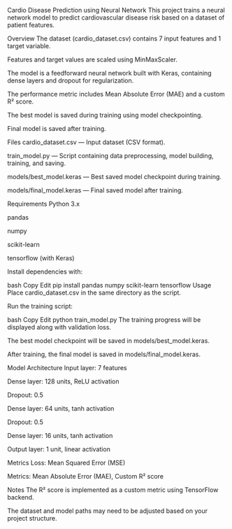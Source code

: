Cardio Disease Prediction using Neural Network
This project trains a neural network model to predict cardiovascular disease risk based on a dataset of patient features.

Overview
The dataset (cardio_dataset.csv) contains 7 input features and 1 target variable.

Features and target values are scaled using MinMaxScaler.

The model is a feedforward neural network built with Keras, containing dense layers and dropout for regularization.

The performance metric includes Mean Absolute Error (MAE) and a custom R² score.

The best model is saved during training using model checkpointing.

Final model is saved after training.

Files
cardio_dataset.csv — Input dataset (CSV format).

train_model.py — Script containing data preprocessing, model building, training, and saving.

models/best_model.keras — Best saved model checkpoint during training.

models/final_model.keras — Final saved model after training.

Requirements
Python 3.x

pandas

numpy

scikit-learn

tensorflow (with Keras)

Install dependencies with:

bash
Copy
Edit
pip install pandas numpy scikit-learn tensorflow
Usage
Place cardio_dataset.csv in the same directory as the script.

Run the training script:

bash
Copy
Edit
python train_model.py
The training progress will be displayed along with validation loss.

The best model checkpoint will be saved in models/best_model.keras.

After training, the final model is saved in models/final_model.keras.

Model Architecture
Input layer: 7 features

Dense layer: 128 units, ReLU activation

Dropout: 0.5

Dense layer: 64 units, tanh activation

Dropout: 0.5

Dense layer: 16 units, tanh activation

Output layer: 1 unit, linear activation

Metrics
Loss: Mean Squared Error (MSE)

Metrics: Mean Absolute Error (MAE), Custom R² score

Notes
The R² score is implemented as a custom metric using TensorFlow backend.

The dataset and model paths may need to be adjusted based on your project structure.
